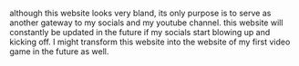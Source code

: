 although this website looks very bland, its only purpose is to serve as another gateway to my socials and my youtube channel.
this website will constantly be updated in the future if my socials start blowing up and kicking off. I might transform this website into the website of my first video game in the future as well.
